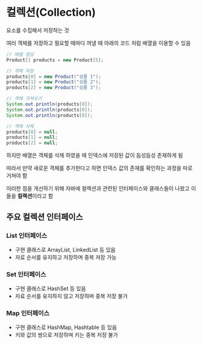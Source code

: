 # 컬렉션(Collection)

요소를 수집해서 저장하는 것

여러 객체를 저장하고 필요할 때마다 꺼낼 때 아래의 코드 처럼 배열을 이용할 수 있음

```java
// 배열 생성
Product[] products = new Product[5];

// 객체 저장
products[0] = new Product("상품 1");
products[1] = new Product("상품 2");
products[2] = new Product("상품 3");

// 객체 가져오기
System.out.println(products[0]);
System.out.println(products[0]);
System.out.println(products[0]);

// 객체 삭제
products[0] = null;
products[1] = null;
products[2] = null;
```

하지만 배열은 객체를 삭제 하였을 때 인덱스에 저장된 값이 듬성듬성 존재하게 됨

따라서 만약 새로운 객체를 추가한다고 하면 인덱스 값의 존재를 확인하는 과정을 따로 거쳐야 함

이러한 점을 개선하기 위해 자바에 컬렉션과 관련된 인터페이스와 클래스들이 나왔고 이들을 **컬렉션**이라고 함

## 주요 컬렉션 인터페이스

### List 인터페이스
  - 구현 클래스로 ArrayList, LinkedList 등 있음
  - 자료 순서를 유지하고 저장하며 중복 저장 가능
### Set 인터페이스
  - 구현 클래스로 HashSet 등 있음
  - 자료 순서를 유지하지 않고 저장하며 중복 저장 불가
### Map 인터페이스
  - 구현 클래스로 HashMap, Hashtable 등 있음
  - 키와 값의 쌍으로 저장하며 키는 중복 저장 불가